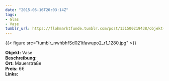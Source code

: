 ```yaml
---
date: "2015-05-16T20:03:14Z"
tags:
- Glas
- Vase
tumblr_url: https://flohmarktfunde.tumblr.com/post/131500219438/objekt-vase-beschreibung-lorem-ipsum-ort
---
```

 {{< figure src="tumblr_nwhbhfSd021tfawupo2_r1_1280.jpg" >}}  

**Objekt:** Vase  
**Beschreibung:**   
**Ort:** Mauerstraße  
**Preis:** 6€  
**Links:** 
